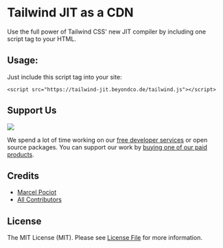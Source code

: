 # Tailwind JIT as a CDN

Use the full power of Tailwind CSS' new JIT compiler by including one script tag to your HTML.

## Usage:

Just include this script tag into your site:

```
<script src="https://tailwind-jit.beyondco.de/tailwind.js"></script>
```

## Support Us

[<img src="https://usewindy.com/img/card-new.png">](https://usewindy.com)

We spend a lot of time working on our [free developer services](https://beyondco.de/services) or open source packages. You can support our work by [buying one of our paid products](https://beyondco.de/software).

## Credits

- [Marcel Pociot](https://github.com/mpociot)
- [All Contributors](../../contributors)

## License

The MIT License (MIT). Please see [License File](LICENSE) for more information.
